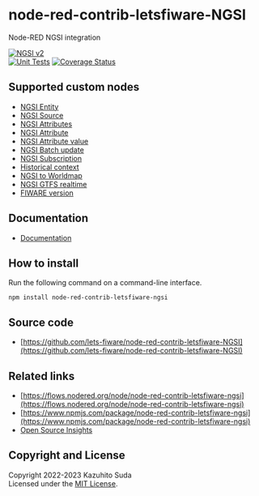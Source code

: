 # node-red-contrib-letsfiware-NGSI

Node-RED NGSI integration

[![NGSI v2](https://img.shields.io/badge/NGSI-v2-5dc0cf.svg)](https://fiware-ges.github.io/orion/api/v2/stable/)
<br/>
[![Unit Tests](https://github.com/lets-fiware/node-red-contrib-letsfiware-NGSI/actions/workflows/ci.yml/badge.svg)](https://github.com/lets-fiware/node-red-contrib-letsfiware-NGSI/actions/workflows/ci.yml)
[![Coverage Status](https://coveralls.io/repos/github/lets-fiware/node-red-contrib-letsfiware-NGSI/badge.svg?branch=main)](https://coveralls.io/github/lets-fiware/node-red-contrib-letsfiware-NGSI?branch=main)

## Supported custom nodes

-   [NGSI Entity](custom_nodes/ngsi_entity.md)
-   [NGSI Source](custom_nodes/ngsi_source.md)
-   [NGSI Attributes](custom_nodes/ngsi_attributes.md)
-   [NGSI Attribute](custom_nodes/ngsi_attribute.md)
-   [NGSI Attribute value](custom_nodes/ngsi_attribute_value.md)
-   [NGSI Batch update](custom_nodes/ngsi_batch_update.md)
-   [NGSI Subscription](custom_nodes/ngsi_subscription.md)
-   [Historical context](custom_nodes/historical_context.md)
-   [NGSI to Worldmap](custom_nodes/ngsi_to_worldmap.md)
-   [NGSI GTFS realtime](custom_nodes/ngsi_gtfs_realtime.md)
-   [FIWARE version](custom_nodes/fiware_version.md)

## Documentation

-   [Documentation](https://node-red-contrib-letsfiware-ngsi.letsfiware.jp/)

## How to install

Run the following command on a command-line interface.

```
npm install node-red-contrib-letsfiware-ngsi
```

## Source code

-   [https://github.com/lets-fiware/node-red-contrib-letsfiware-NGSI](https://github.com/lets-fiware/node-red-contrib-letsfiware-NGSI)

## Related links

-   [https://flows.nodered.org/node/node-red-contrib-letsfiware-ngsi](https://flows.nodered.org/node/node-red-contrib-letsfiware-ngsi)
-   [https://www.npmjs.com/package/node-red-contrib-letsfiware-ngsi](https://www.npmjs.com/package/node-red-contrib-letsfiware-ngsi)
-   [Open Source Insights](https://deps.dev/npm/node-red-contrib-letsfiware-ngsi)

## Copyright and License

Copyright 2022-2023 Kazuhito Suda<br>
Licensed under the [MIT License](./LICENSE).
